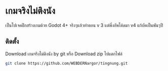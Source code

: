 
# เกมจริงไม่ติงนัง

เป็นโปเจคฝึกสร้างเกมด้วย Godot 4+ 
จริงๆแล้วทำตอน v 3 แต่พึ่งอัพโค้ดมา v4 แก้บัคเป็นพันๆปี


## ติดตั้ง

Download เกมจริงไม่ติงนัง by git หรือ Download zip ไปแตกไฟล์

```bash
git clone https://github.com/WEBDERNargor/tingnung.git
```


    
